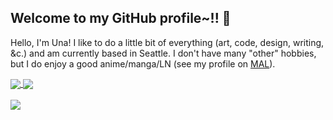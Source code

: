 ## Welcome to my GitHub profile~!! :revolving_hearts:

Hello, I'm Una! I like to do a little bit of everything (art, code, design, writing, &c.) and am currently based in Seattle.
I don't have many "other" hobbies, but I do enjoy a good anime/manga/LN (see my profile on [MAL](https://myanimelist.net/profile/unasareyou)).

<a href="https://github.com/anuraghazra/github-readme-stats">
  <img align="center" src="https://github-readme-stats.vercel.app/api?username=una-ada&hide_title=true&show_icons=true" />
</a>
<a href="https://github.com/anuraghazra/github-readme-stats">
  <img align="center" src="https://github-readme-stats.vercel.app/api/top-langs/?username=una-ada&langs_count=6&layout=compact" />
</a>
<br />
<br />
<a href="https://github.com/anuraghazra/github-readme-stats">
  <img src="https://github-readme-stats.vercel.app/api/wakatime?username=unaada&layout=compact" />
 </a>

